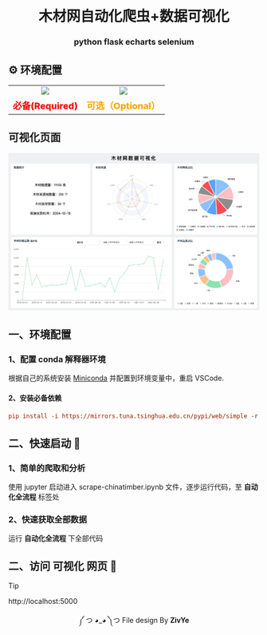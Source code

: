 <div align="center">
    <h1>木材网自动化爬虫+数据可视化</h1>
	<h3>python 				flask				 echarts 				selenium</h3>
</div>

## ⚙️ 环境配置

<table style="text-align: center;">
        <tr>
            <td>
              <img src="https://img.shields.io/badge/Python 3.11-2496ED?style=for-the-badge&logo=python&logoColor=white" />
            </td>
            <td>
                <img src="https://img.shields.io/badge/Anaconda-32CD32?style=for-the-badge&logo=Anaconda&logoColor=white" />
            </td>
        </tr>
        <tr>
            <td style="font-size: 18px;font-weight: 800;color:red">
                必备(Required)
            </td>
            <td style="font-size: 18px;font-weight: 800;color:orange">
                可选（Optional）
            </td>
        </tr>
    </table>

## 可视化页面

![](./doc/example.jpg)

## 一、环境配置 

### 1、配置 conda 解释器环境

根据自己的系统安装 [Miniconda](https://docs.anaconda.com/miniconda/install/#quick-command-line-install) 并配置到环境变量中，重启 VSCode.

#### 2、安装必备依赖

```ini
pip install -i https://mirrors.tuna.tsinghua.edu.cn/pypi/web/simple -r requirements.txt
```

## 二、快速启动 🚀

### 1、简单的爬取和分析

使用 jupyter 启动进入 scrape-chinatimber.ipynb 文件，逐步运行代码，至 **自动化全流程** 标签处

### 2、快速获取全部数据

运行 **自动化全流程** 下全部代码

## 二、访问 可视化 网页 🎉

> [!TIP]
>
> http://localhost:5000



<div align="center">
	<p>༼ つ ◕_◕ ༽つ   File design By <b>ZivYe</b></p>
</div>
